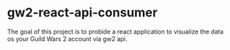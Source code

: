 # gw2-react-api-consumer

The goal of this project is to probide a react application to visualize the data os your Guild Wars 2 account via gw2 api.
